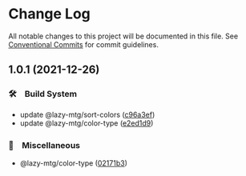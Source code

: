 # Change Log

All notable changes to this project will be documented in this file.
See [Conventional Commits](https://conventionalcommits.org) for commit guidelines.

## 1.0.1 (2021-12-26)


### 🛠　Build System

* update @lazy-mtg/sort-colors ([c96a3ef](https://github.com/bluelovers/ws-mtg/commit/c96a3ef8f333538d05ba58adcc0811df2217f8cf))
* update @lazy-mtg/color-type ([e2ed1d9](https://github.com/bluelovers/ws-mtg/commit/e2ed1d9876da99dc8c21e885d8410dd26c76a74c))


### 🔖　Miscellaneous

* @lazy-mtg/color-type ([02171b3](https://github.com/bluelovers/ws-mtg/commit/02171b3baeff1efb4745407ba22dcaf5f3cc2a44))

